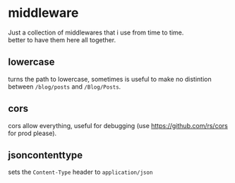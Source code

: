 # middleware

Just a collection of middlewares that i use from time to time.  
better to have them here all together.  

## lowercase
turns the path to lowercase, sometimes is useful to make no distintion between `/blog/posts` and `/Blog/Posts`.  

## cors
cors allow everything, useful for debugging (use https://github.com/rs/cors for prod please).

## jsoncontenttype
sets the `Content-Type` header to `application/json`
